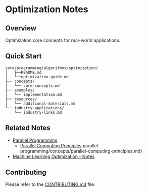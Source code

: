 # Optimization Notes

## Overview

Optimization core concepts for real-world applications.

## Quick Start
```
core/programming/algorithms/optimization/
│   ├──README.md
│   └──optimization-guide.md
├── concepts/
│   └── core-concepts.md
├── examples/
│   └── implementation.md
├── resources/
│   └── additional-materials.md
└── industry-applications/
    └── industry-links.md
```

## Related Notes
- [Parallel Programming](../../../programming/parallel-programming/concepts/parallel-programming-basics.md)
    - [Parallel Computing Principles](../../../programming/parallel-programming/concepts/parallel-computing-principles.md)
parallel-programming/concepts/parallel-computing-principles.md)
- [Machine Learning Optimization - Notes](../../../ai-ml/ml-notes/ml-optimization/ml-optimization-techniques.md)

## Contributing

Please refer to the [CONTRIBUTING.md](../CONTRIBUTING.md) file.


